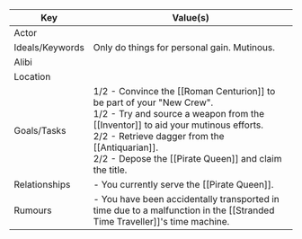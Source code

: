 | Key             | Value(s)                                                                                                                                                                                                                                                                |
| --------------- | ----------------------------------------------------------------------------------------------------------------------------------------------------------------------------------------------------------------------------------------------------------------------- |
| Actor           |                                                                                                                                                                                                                                                                         |
| Ideals/Keywords | Only do things for personal gain. Mutinous.                                                                                                                                                                                                                             |
| Alibi           |                                                                                                                                                                                                                                                                         |
| Location        |                                                                                                                                                                                                                                                                         |
| Goals/Tasks     | 1/2 - Convince the [[Roman Centurion]] to be part of your "New Crew".<br>1/2 - Try and source a weapon from the [[Inventor]] to aid your mutinous efforts.<br>2/2 - Retrieve dagger from the [[Antiquarian]].<br>2/2 - Depose the [[Pirate Queen]] and claim the title. |
| Relationships   | - You currently serve the [[Pirate Queen]].                                                                                                                                                                                                                             |
| Rumours         | - You have been accidentally transported in time due to a malfunction in the [[Stranded Time Traveller]]'s time machine.                                                                                                                                                |
